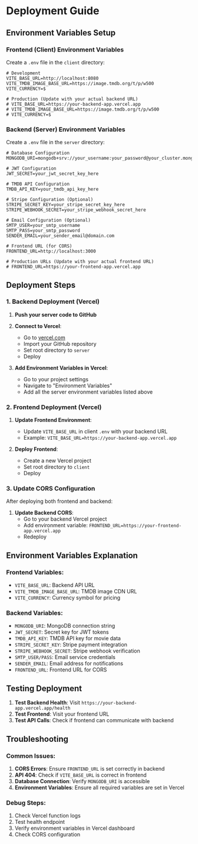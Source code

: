 # Deployment Guide

## Environment Variables Setup

### Frontend (Client) Environment Variables

Create a `.env` file in the `client` directory:

```env
# Development
VITE_BASE_URL=http://localhost:8080
VITE_TMDB_IMAGE_BASE_URL=https://image.tmdb.org/t/p/w500
VITE_CURRENCY=$

# Production (Update with your actual backend URL)
# VITE_BASE_URL=https://your-backend-app.vercel.app
# VITE_TMDB_IMAGE_BASE_URL=https://image.tmdb.org/t/p/w500
# VITE_CURRENCY=$
```

### Backend (Server) Environment Variables

Create a `.env` file in the `server` directory:

```env
# Database Configuration
MONGODB_URI=mongodb+srv://your_username:your_password@your_cluster.mongodb.net/your_database

# JWT Configuration
JWT_SECRET=your_jwt_secret_key_here

# TMDB API Configuration
TMDB_API_KEY=your_tmdb_api_key_here

# Stripe Configuration (Optional)
STRIPE_SECRET_KEY=your_stripe_secret_key_here
STRIPE_WEBHOOK_SECRET=your_stripe_webhook_secret_here

# Email Configuration (Optional)
SMTP_USER=your_smtp_username
SMTP_PASS=your_smtp_password
SENDER_EMAIL=your_sender_email@domain.com

# Frontend URL (for CORS)
FRONTEND_URL=http://localhost:3000

# Production URLs (Update with your actual frontend URL)
# FRONTEND_URL=https://your-frontend-app.vercel.app
```

## Deployment Steps

### 1. Backend Deployment (Vercel)

1. **Push your server code to GitHub**
2. **Connect to Vercel**:
   - Go to [vercel.com](https://vercel.com)
   - Import your GitHub repository
   - Set root directory to `server`
   - Deploy

3. **Add Environment Variables in Vercel**:
   - Go to your project settings
   - Navigate to "Environment Variables"
   - Add all the server environment variables listed above

### 2. Frontend Deployment (Vercel)

1. **Update Frontend Environment**:
   - Update `VITE_BASE_URL` in client `.env` with your backend URL
   - Example: `VITE_BASE_URL=https://your-backend-app.vercel.app`

2. **Deploy Frontend**:
   - Create a new Vercel project
   - Set root directory to `client`
   - Deploy

### 3. Update CORS Configuration

After deploying both frontend and backend:

1. **Update Backend CORS**:
   - Go to your backend Vercel project
   - Add environment variable: `FRONTEND_URL=https://your-frontend-app.vercel.app`
   - Redeploy

## Environment Variables Explanation

### Frontend Variables:
- `VITE_BASE_URL`: Backend API URL
- `VITE_TMDB_IMAGE_BASE_URL`: TMDB image CDN URL
- `VITE_CURRENCY`: Currency symbol for pricing

### Backend Variables:
- `MONGODB_URI`: MongoDB connection string
- `JWT_SECRET`: Secret key for JWT tokens
- `TMDB_API_KEY`: TMDB API key for movie data
- `STRIPE_SECRET_KEY`: Stripe payment integration
- `STRIPE_WEBHOOK_SECRET`: Stripe webhook verification
- `SMTP_USER/PASS`: Email service credentials
- `SENDER_EMAIL`: Email address for notifications
- `FRONTEND_URL`: Frontend URL for CORS

## Testing Deployment

1. **Test Backend Health**: Visit `https://your-backend-app.vercel.app/health`
2. **Test Frontend**: Visit your frontend URL
3. **Test API Calls**: Check if frontend can communicate with backend

## Troubleshooting

### Common Issues:
1. **CORS Errors**: Ensure `FRONTEND_URL` is set correctly in backend
2. **API 404**: Check if `VITE_BASE_URL` is correct in frontend
3. **Database Connection**: Verify `MONGODB_URI` is accessible
4. **Environment Variables**: Ensure all required variables are set in Vercel

### Debug Steps:
1. Check Vercel function logs
2. Test health endpoint
3. Verify environment variables in Vercel dashboard
4. Check CORS configuration 